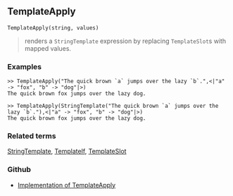 ## TemplateApply

```
TemplateApply(string, values)
```

> renders a  `StringTemplate` expression by replacing  `TemplateSlot`s with mapped values.
	 

### Examples

```
>> TemplateApply("The quick brown `a` jumps over the lazy `b`.",<|"a" -> "fox", "b" -> "dog"|>)
The quick brown fox jumps over the lazy dog.

>> TemplateApply(StringTemplate("The quick brown `a` jumps over the lazy `b`."),<|"a" -> "fox", "b" -> "dog"|>)
The quick brown fox jumps over the lazy dog.
```

### Related terms 
[StringTemplate](StringTemplate.md), [TemplateIf](TemplateIf.md), [TemplateSlot](TemplateSlot.md)

### Github

* [Implementation of TemplateApply](https://github.com/axkr/symja_android_library/blob/master/symja_android_library/matheclipse-core/src/main/java/org/matheclipse/core/builtin/StringFunctions.java#L2749) 
